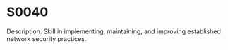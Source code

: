 # S0040
Description: Skill in implementing, maintaining, and improving established network security practices.
